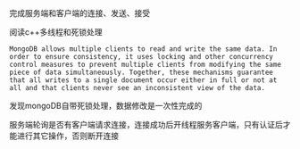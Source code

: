 完成服务端和客户端的连接、发送、接受



阅读c++多线程和死锁处理

```
MongoDB allows multiple clients to read and write the same data. In order to ensure consistency, it uses locking and other concurrency control measures to prevent multiple clients from modifying the same piece of data simultaneously. Together, these mechanisms guarantee that all writes to a single document occur either in full or not at all and that clients never see an inconsistent view of the data.
```

发现mongoDB自带死锁处理，数据修改是一次性完成的



服务端轮询是否有客户端请求连接，连接成功后开线程服务客户端，只有认证后才能进行其它操作，否则断开连接
